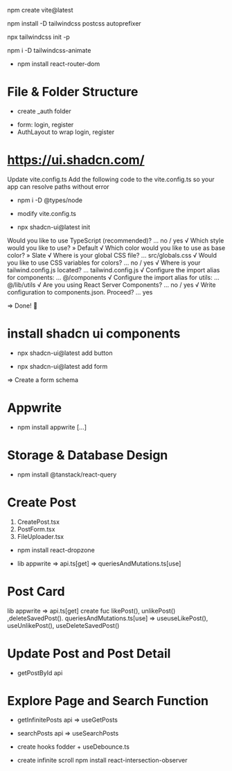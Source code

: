 npm create vite@latest

npm install -D tailwindcss postcss autoprefixer

npx tailwindcss init -p

npm i -D tailwindcss-animate

- npm install react-router-dom

# File & Folder Structure

- create \_auth folder

* form: login, register
* AuthLayout to wrap login, register

# https://ui.shadcn.com/

Update vite.config.ts
Add the following code to the vite.config.ts so your app can resolve paths without error

- npm i -D @types/node
- modify vite.config.ts

- npx shadcn-ui@latest init

Would you like to use TypeScript (recommended)? ... no / yes
√ Which style would you like to use? » Default
√ Which color would you like to use as base color? » Slate
√ Where is your global CSS file? ... src/globals.css
√ Would you like to use CSS variables for colors? ... no / yes
√ Where is your tailwind.config.js located? ... tailwind.config.js
√ Configure the import alias for components: ... @/components
√ Configure the import alias for utils: ... @/lib/utils
√ Are you using React Server Components? ... no / yes
√ Write configuration to components.json. Proceed? ... yes

=> Done! 🚀

# install shadcn ui components

- npx shadcn-ui@latest add button

- npx shadcn-ui@latest add form

=> Create a form schema

# Appwrite

- npm install appwrite
  [...]

# Storage & Database Design

- npm install @tanstack/react-query

# Create Post

1. CreatePost.tsx
2. PostForm.tsx
3. FileUploader.tsx

- npm install react-dropzone

* lib appwrite => api.ts[get] => queriesAndMutations.ts[use]

# Post Card

lib appwrite => api.ts[get]
create fuc likePost(), unlikePost() ,deleteSavedPost().
queriesAndMutations.ts[use]
=> useuseLikePost(), useUnlikePost(), useDeleteSavedPost()

# Update Post and Post Detail

- getPostById api

# Explore Page and Search Function

- getInfinitePosts api => useGetPosts
- searchPosts api => useSearchPosts

- create hooks fodder + useDebounce.ts

- create infinite scroll
  npm install react-intersection-observer
